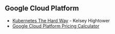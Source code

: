 ## Google Cloud Platform

- [Kubernetes The Hard Way](https://github.com/kelseyhightower/kubernetes-the-hard-way) - Kelsey Hightower
- [Google Cloud Platform Pricing Calculator](https://cloud.google.com/products/calculator/)
